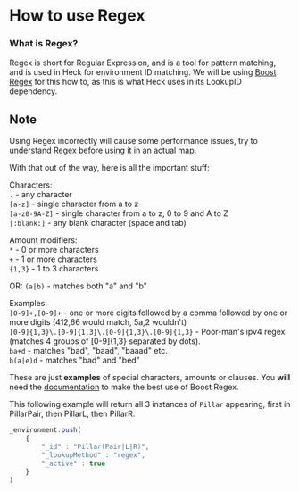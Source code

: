 # How to use Regex

### What is Regex?

Regex is short for Regular Expression, and is a tool for pattern matching, and is used in Heck for environment ID matching.
We will be using [Boost Regex](https://www.boost.org/doc/libs/1_31_0/libs/regex/doc/syntax.html) for this how to, as this is what Heck uses in its LookupID dependency.

## Note
Using Regex incorrectly will cause some performance issues, try to understand Regex before using it in an actual map.

With that out of the way, here is all the important stuff:

Characters: <br>
`.` - any character <br>
`[a-z]` - single character from a to z <br>
`[a-z0-9A-Z]` - single character from a to z, 0 to 9 and A to Z <br>
`[:blank:]` - any blank character (space and tab) <br>


Amount modifiers: <br>
`*` - 0 or more characters <br>
`+` - 1 or more characters  <br>
`{1,3}` - 1 to 3 characters <br>

OR:
`(a|b)` - matches both "a" and "b"

Examples: <br>
`[0-9]+,[0-9]+` - one or more digits followed by a comma followed by one or more digits (412,66 would match, 5a,2 wouldn't) <br>
`[0-9]{1,3}\.[0-9]{1,3}\.[0-9]{1,3}\.[0-9]{1,3}` - Poor-man's ipv4 regex (matches 4 groups of [0-9]{1,3} separated by dots). <br>
`ba+d` - matches "bad", "baad", "baaad" etc. <br>
`b(a|e)d` - matches "bad" and "bed"

These are just **examples** of special characters, amounts or clauses. You **will** need the [documentation](https://www.boost.org/doc/libs/1_31_0/libs/regex/doc/syntax.html) to make the best use of Boost Regex.

This following example will return all 3 instances of `Pillar` appearing, first in PillarPair, then PillarL, then PillarR.
```js
_environment.push(
    {
        "_id" : "Pillar(Pair|L|R)",
        "_lookupMethod" : "regex",
        "_active" : true
    }
)
```